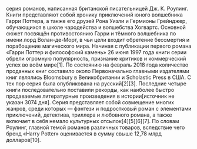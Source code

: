 серия романов, написанная британской писательницей Дж. К. Роулинг. Книги представляют собой хронику приключений юного
волшебника
Гарри Поттера, а также его друзей Рона Уизли и Гермионы Грейнджер, обучающихся в школе чародейства и волшебства
Хогвартс. Основной
сюжет посвящён противостоянию Гарри и тёмного волшебника по имени лорд Волан-де-Морт, в чьи цели входит обретение
бессмертия и
порабощение магического мира.
Начиная с публикации первого романа «Гарри Поттер и философский камень» 26 июня 1997 года книги серии обрели огромную
популярность,
признание критиков и коммерческий успех во всём мире[1]. По состоянию на февраль 2018 года количество проданных книг
составило около
Первоначально главными издателями книг являлись Bloomsbury в Великобритании и Scholastic Press в США. С тех пор серия
была опубликована
на русский[2][3]. Последние четыре книги последовательно поставили рекорды, как наиболее быстро продаваемые литературные
произведения в истории[источник не указан 3074 дня].
Серия представляет собой совмещение многих жанров, среди которых — фэнтези и подростковый роман с элементами
приключений, детектива,
триллерa и любовного романа, а также включает в себя немало культурных отсылок[4][5][6][7]. По словам Роулинг, главной
темой романов
различных товаров,
вследствие чего бренд «Harry Potter» оценивается в сумму свыше 12,78 млрд долларов[10].